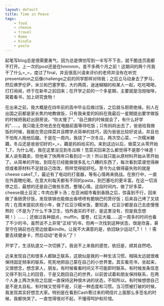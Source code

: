 ```yaml
---
layout: default
title: Time in Peace
tags:
    - food
    - cheese
    - travel
    - Rome
    - Kindle
    - pasta
---
```


起笔写blog总是很需要勇气，因为总是惧怕写到一半写不下去，就干脆连页面都不打开。上一次的post还是在hmmmm，差不多两个月之前！这期间的两个月我干了什么=_=，度过了final，并且很高兴请来评价的老师并没有在听完presentation之后像challenge之前的同学那样对待我；之后立马动身去了罗马，然后佛罗伦萨，米兰和巴塞罗那，大约两周，迷迷糊糊的和某人一起，吃吃喝喝，打打闹闹，终于在新年之前回来；在开学之前的一个多星期，主要就是泡炮咖啡，窝着看书，加上研究食物！

在出来之前，我大概是在四年前的高中毕业后做过饭，之后就与厨房绝缘。别人在出国之前都是家长焦灼地教做饭，只有我亲爱的妈妈在我最后一星期提出要学做饭的时候把我赶出厨房说，“你太慢了”，“自己做的时候就会了，有什么好学的”……。我只能无奈地去坐在电脑前面等待吃饭；只有妈妈出去了，爸爸给我做饭的时候，我能在旁边择菜并且瞟学点简单的技巧，因为爸爸比较好说话，并且也不怕有人拖他后腿。于是在一周内，我烧了一次冬瓜，两次空心菜，一次糯米糖藕，冬瓜还是爸爸切好的=_=，藕是妈妈给买的。来到这边以后，做菜又从零开始T_T，为什么呢，我在这里没见到冬瓜嘛！苋菜买回来怎么都觉得不是那个味道！某人说有藕卖，但他来了快两年只看到过一次！所以我只能从原材料开始从零开始了。从简单的开始，到现在已经能做很多乱七八糟的东西了，每次看到菜谱觉得麻烦或者原材料不足就自己改改，照样觉得挺好吃。至今为止做得最失败的就是cheese cakeT_T，最近有了电动的打蛋器，等有心情再来挑战。在旅行中，一直在外面瞎吃喝，在意大利每天都有不同的pasta，到巴塞吃的更丰富。在这一切消停之后，最想的还是自己做些东西，整理心情。这段时间内，做了好多菜，cheese焗土豆泥；牛肉白萝卜汤；在亚洲超市看到香肠之后，惊喜到不行，回来做了香肠煲仔饭，发现铁锅也能做出香喷喷有脆锅巴的煲仔饭；后来自己烤了叉烧肉；在周末提前庆祝小年，做了红豆沙糯米饭，要知道，红豆沙都是自己去皮慢慢熬的（不是为了什么干净卫生，怕外面买的不好，是这里没有，但是我念想啊！）……；还做过各种甜点，muffin，蛋卷，红豆大福……这一周多的时间也看了不少的书，虽然谈不上非常“正经”的书，但再一次找到这种状态，很是欣喜，甚至守在锅前也在旁边放着kindle。让我不大满意的是，依旧缺少运动T_T！！！需要去续健身卡，然后动动“老骨头”了！

开学了，生活轨道又一次切换了。我说不上来我的感觉，依旧是，顺其自然吧。

近来发现自己和很多人都缺乏联系，这貌似是我的一种生活习惯，相隔太远就很难保持固定频率的联系，死死地把自己蒙在自己的小世界里。其实看完书，坐起来，又很想念，想念家人，朋友。有时候看看时间又不可能即时联系，有时候发条信息又得不到马上的回音，于是又跑回自己的世界。以前尝试着和朋友保持联系，在两个人身上两次失败之后就一直保持这种很木讷的状态，不知所以。有时候想想自己是不是太自私，有时候又觉得不是，只是一种态度和习惯。当习惯被打破的时候，我发现其实好想念大家。特别是在看到Cash寄过来的明信片上面那么多签名的时候，我都快哭了。一直觉得很对不起，不懂得呵护和珍惜。
